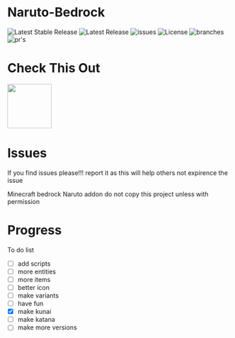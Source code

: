 # Naruto-Bedrock 
![Latest Stable Release](https://badgen.net/github/release/modmaker101/minecraft-bedrock-naruto/stable)
![Latest Release](https://badgen.net/github/release/modmaker101/minecraft-bedrock-naruto) 
![issues](https://badgen.net/github/open-issues/modmaker101/minecraft-bedrock-naruto)  ![License](https://badgen.net/badge/license/BSL/blue) ![branches](https://badgen.net/github/branches/modmaker101/minecraft-bedrock-naruto) ![pr's](https://badgen.net/github/merged-prs/modmaker101/minecraft-bedrock-naruto)

# Check This Out
[<img src="https://avatars.githubusercontent.com/u/141595525?s=400&u=ac9468ff513d67c7a0fc34fc62eb192f8927512e&v=4" style="height:100px">](https://github.com/Minecraft-Bedrock-Addons/Minecraft-Bedrock-Naruto)

# Issues
If you find issues please!!! report it as this will help others not expirence the issue

Minecraft bedrock Naruto addon
do not copy this project unless with permission

# Progress

To do list
- [ ] add scripts
- [ ] more entities
- [ ] more items
- [ ] better icon
- [ ] make variants
- [ ] have fun
- [x] make kunai
- [ ] make katana
- [ ] make more versions
